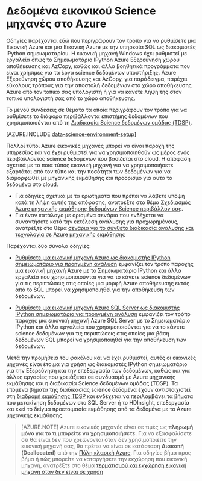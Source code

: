 <properties
    pageTitle="Δεδομένα εικονικού Science μηχανές στο Azure | Microsoft Azure"
    description="Ορισμός του μια δεδομένων Science εικονική μηχανή"
    services="machine-learning"
    documentationCenter=""
    authors="bradsev"
    manager="jhubbard" 
    editor="cgronlun"  />

<tags
    ms.service="machine-learning"
    ms.workload="data-services"
    ms.tgt_pltfrm="na"
    ms.devlang="na"
    ms.topic="article"
    ms.date="09/19/2016"
    ms.author="xibingao;bradsev" />

# <a name="data-science-virtual-machines-in-azure"></a>Δεδομένα εικονικού Science μηχανές στο Azure

Οδηγίες παρέχονται εδώ που περιγράφουν τον τρόπο για να ρυθμίσετε μια Εικονική Azure και μια Εικονική Azure με την υπηρεσία SQL ως διακομιστές IPython σημειωματαρίου. Η εικονική μηχανή Windows έχει ρυθμιστεί με εργαλεία όπως το Σημειωματάριο IPython Azure Εξερεύνηση χώρου αποθήκευσης και AzCopy, καθώς και άλλα βοηθητικά προγράμματα που είναι χρήσιμες για τα έργα science δεδομένων υποστήριξης. Azure Εξερεύνηση χώρου αποθήκευσης και AzCopy, για παράδειγμα, παρέχει εύκολους τρόπους για την αποστολή δεδομένων στο χώρο αποθήκευσης Azure από τον τοπικό σας υπολογιστή ή για να κάνετε λήψη της στον τοπικό υπολογιστή σας από το χώρο αποθήκευσης. 

Το μενού συνδέσεις σε θέματα τα οποία περιγράφουν τον τρόπο για να ρυθμίσετε το διάφορα περιβάλλοντα επιστήμης δεδομένων που χρησιμοποιούνται από τη [Διαδικασία Science δεδομένων ομάδας (TDSP)](data-science-process-overview.md).

[AZURE.INCLUDE [data-science-environment-setup](../../includes/cap-setup-environments.md)]

Πολλοί τύποι Azure εικονικές μηχανές μπορεί να είναι παροχή της υπηρεσίας και να έχει ρυθμιστεί για να χρησιμοποιηθούν ως μέρος ενός περιβάλλοντος science δεδομένων που βασίζεται στο cloud. Η απόφαση σχετικά με το ποια τύπος εικονική μηχανή για να χρησιμοποιήσετε εξαρτάται από τον τύπο και την ποσότητα των δεδομένων για να διαμορφωθεί με μηχανικής εκμάθησης και προορισμό για αυτά τα δεδομένα στο cloud. 

* Για οδηγίες σχετικά με τα ερωτήματα που πρέπει να λάβετε υπόψη κατά τη λήψη αυτής της απόφασης, ανατρέξτε στο θέμα [Σχεδιασμός Azure μηχανικής εκμάθησης δεδομένων Science περιβάλλον σας](machine-learning-data-science-plan-your-environment.md). 
* Για έναν κατάλογο με ορισμένα σενάρια που ενδέχεται να συναντήσετε κατά την εκτέλεση ανάλυσης για προχωρημένους, ανατρέξτε στο θέμα [σενάρια για το σύνθετο διαδικασία ανάλυσης και τεχνολογία σε Azure μηχανικής εκμάθησης](machine-learning-data-science-plan-sample-scenarios.md)

Παρέχονται δύο σύνολα οδηγίες:

* [Ρυθμίσετε μια εικονική μηχανή Azure ως διακομιστής IPython σημειωματάριο για προηγμένη ανάλυση](machine-learning-data-science-setup-virtual-machine.md) εμφανίζει τον τρόπο παροχής μια εικονική μηχανή Azure με το Σημειωματάριο IPython και άλλα εργαλεία που χρησιμοποιούνται για να το κάνετε science δεδομένων για τις περιπτώσεις στις οποίες μια μορφή Azure αποθήκευσης εκτός από το SQL μπορεί να χρησιμοποιηθεί για την αποθήκευση των δεδομένων.

* [Ρυθμίσετε μια εικονική μηχανή Azure SQL Server ως διακομιστής IPython σημειωματάριο για προηγμένη ανάλυση](machine-learning-data-science-setup-sql-server-virtual-machine.md) εμφανίζει τον τρόπο παροχής μια εικονική μηχανή Azure SQL Server με το Σημειωματάριο IPython και άλλα εργαλεία που χρησιμοποιούνται για να το κάνετε science δεδομένων για τις περιπτώσεις στις οποίες μια βάση δεδομένων SQL μπορεί να χρησιμοποιηθεί για την αποθήκευση των δεδομένων.

Μετά την προμήθεια του φακέλου και να έχει ρυθμιστεί, αυτές οι εικονικές μηχανές είναι έτοιμα για χρήση ως διακομιστές IPython σημειωματάριο για την Εξερεύνηση και την επεξεργασία των δεδομένων, καθώς και για άλλες εργασίες που χρειάζεται σε συνδυασμό με Azure μηχανικής εκμάθησης και η διαδικασία Science δεδομένων ομάδας (TDSP). Τα επόμενα βήματα της διαδικασίας science δεδομένα έχουν αντιστοιχιστεί στη [διαδρομή εκμάθησης TDSP](https://azure.microsoft.com/documentation/learning-paths/cortana-analytics-process/) και ενδέχεται να περιλαμβάνει τα βήματα που μετακίνηση δεδομένων στο SQL Server ή το HDInsight, επεξεργασία και εκεί το δείγμα προετοιμασία εκμάθησης από τα δεδομένα με το Azure μηχανικής εκμάθησης.


> [AZURE.NOTE] Azure εικονικές μηχανές είναι σε τιμές ως **πληρωμή μόνο για το τι μπορείτε να χρησιμοποιήσετε**. Για να εξασφαλίσετε ότι θα είναι δεν που χρεώνονται όταν δεν χρησιμοποιείτε την εικονική μηχανή σας, θα πρέπει να είναι σε κατάσταση **Διακοπή (Deallocated)** από την [Πύλη κλασική Azure](http://manage.windowsazure.com/). Για οδηγίες βήμα προς βήμα ή πώς μπορείτε να καταργήσετε την εκχώρηση που εικονική μηχανή, ανατρέξτε στο θέμα [τερματισμού και εκχώρηση εικονική μηχανή όταν δεν είναι σε χρήση](machine-learning-data-science-setup-virtual-machine.md#shutdown)
 
